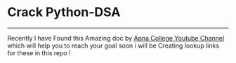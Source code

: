 # Crack Python-DSA

---

Recently I have Found this Amazing doc by [Apna College Youtube  Channel](https://docs.google.com/spreadsheets/u/0/d/1hXserPuxVoWMG9Hs7y8wVdRCJTcj3xMBAEYUOXQ5Xag/htmlview#) which will help you to reach your goal soon i will be Creating lookup links for these in this repo !
